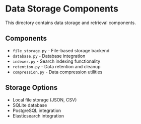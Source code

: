 # Data Storage Components

This directory contains data storage and retrieval components.

## Components

- `file_storage.py` - File-based storage backend
- `database.py` - Database integration
- `indexer.py` - Search indexing functionality
- `retention.py` - Data retention and cleanup
- `compression.py` - Data compression utilities

## Storage Options

- Local file storage (JSON, CSV)
- SQLite database
- PostgreSQL integration
- Elasticsearch integration